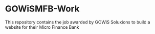 # GOWiSMFB-Work
This repository contains the job awarded by GOWiS Soluxions to build a website for their Micro Finance Bank
